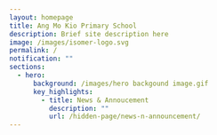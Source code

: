 ```yaml
---
layout: homepage
title: Ang Mo Kio Primary School
description: Brief site description here
image: /images/isomer-logo.svg
permalink: /
notification: ""
sections:
  - hero:
      background: /images/hero backgound image.gif
      key_highlights:
        - title: News & Annoucement
          description: ""
          url: /hidden-page/news-n-announcement/
---
```

